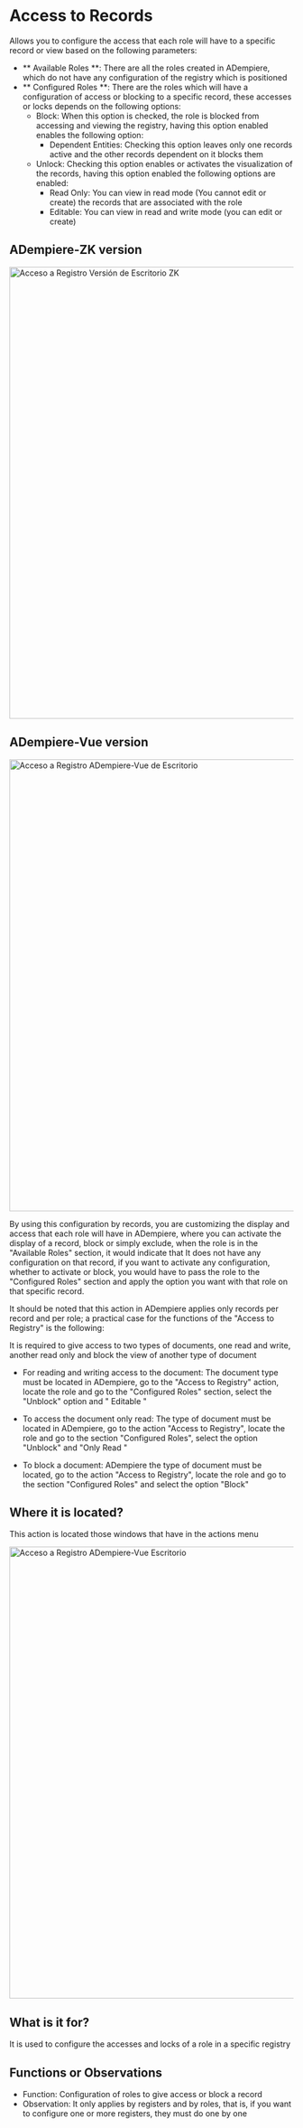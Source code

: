 # Access to Records

Allows you to configure the access that each role will have to a specific record or view based on the following parameters:

  - ** Available Roles **: There are all the roles created in ADempiere, which do not have any configuration of the registry which is positioned
  - ** Configured Roles **: There are the roles which will have a configuration of access or blocking to a specific record, these accesses or
  locks depends on the following options:
    - Block: When this option is checked, the role is blocked from accessing and viewing the registry, having this option enabled enables the following option:
      - Dependent Entities: Checking this option leaves only one records active and the other records dependent on it blocks them
    - Unlock: Checking this option enables or activates the visualization of the records, having this option enabled the following options are enabled:
      - Read Only: You can view in read mode (You cannot edit or create) the records that are associated with the role
      - Editable: You can view in read and write mode (you can edit or create)

## ADempiere-ZK version

<img :src="$withBase('/images/components/record-access/ad-zk-window-access-to-registration.png')" alt="Acceso a Registro Versión de Escritorio ZK" width="800px">

## ADempiere-Vue version

<img :src="$withBase('/images/components/record-access/ad-vue-window-access-to-registration.png')" alt="Acceso a Registro ADempiere-Vue de Escritorio" width="800px">

By using this configuration by records, you are customizing the display and access that each role will have in ADempiere, where you can activate the display of 
a record, block or simply exclude, when the role is in the "Available Roles" section, it would indicate that It does not have any configuration on that record, 
if you want to activate any configuration, whether to activate or block, you would have to pass the role to the "Configured Roles" section and apply the option 
you want with that role on that specific record.

It should be noted that this action in ADempiere applies only records per record and per role; a practical case for the functions of the "Access to Registry" is 
the following:

It is required to give access to two types of documents, one read and write, another read only and block the view of another type of document
  
  - For reading and writing access to the document: The document type must be located in ADempiere, go to the "Access to Registry" action, locate the role and go to the "Configured Roles" section, select the "Unblock" option and " Editable "
  
  - To access the document only read: The type of document must be located in ADempiere, go to the action "Access to Registry", locate the role and go to the section "Configured Roles", select the option "Unblock" and "Only Read "
  - To block a document: ADempiere the type of document must be located, go to the action "Access to Registry", locate the role and go to the section "Configured Roles" and select the option "Block"

## Where it is located?

This action is located those windows that have in the actions menu

<img :src="$withBase('/images/components/record-access/ad-vue-location-access-to-registration.png')" alt="Acceso a Registro ADempiere-Vue Escritorio" width="800px">


## What is it for?

It is used to configure the accesses and locks of a role in a specific registry

## Functions or Observations
- Function: Configuration of roles to give access or block a record
- Observation: It only applies by registers and by roles, that is, if you want to configure one or more registers, they must do one by one
